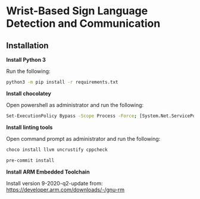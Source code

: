 # Wrist-Based Sign Language Detection and Communication

## Installation

**Install Python 3**

Run the following:
```bash
python3 -m pip install -r requirements.txt
```

**Install chocolatey**

Open powershell as administrator and run the following:
```bash
Set-ExecutionPolicy Bypass -Scope Process -Force; [System.Net.ServicePointManager]::SecurityProtocol = [System.Net.ServicePointManager]::SecurityProtocol -bor 3072; iex ((New-Object System.Net.WebClient).DownloadString('https://community.chocolatey.org/install.ps1'))
```

**Install linting tools**

Open command prompt as administrator and run the following:
```bash
choco install llvm uncrustify cppcheck

pre-commit install
```

**Install ARM Embedded Toolchain**

Install version 9-2020-q2-update from: https://developer.arm.com/downloads/-/gnu-rm
